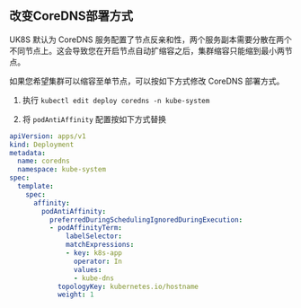 ## 改变CoreDNS部署方式

UK8S 默认为 CoreDNS 服务配置了节点反亲和性，两个服务副本需要分散在两个不同节点上。这会导致您在开启节点自动扩缩容之后，集群缩容只能缩到最小两节点。

如果您希望集群可以缩容至单节点，可以按如下方式修改 CoreDNS 部署方式。

1. 执行 `kubectl edit deploy coredns -n kube-system`

2. 将 `podAntiAffinity` 配置按如下方式替换

```yaml
apiVersion: apps/v1
kind: Deployment
metadata:
  name: coredns
  namespace: kube-system
spec:
  template:
    spec:
      affinity:
        podAntiAffinity:
          preferredDuringSchedulingIgnoredDuringExecution:
          - podAffinityTerm:
              labelSelector:
              matchExpressions:
              - key: k8s-app
                operator: In
                values:
                - kube-dns
            topologyKey: kubernetes.io/hostname
            weight: 1
```
